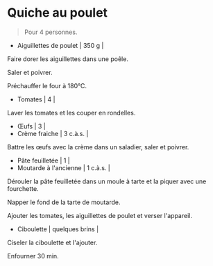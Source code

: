 # Quiche au poulet

> Pour 4 personnes.

- Aiguillettes de poulet | 350 g |

Faire dorer les aiguillettes dans une poêle.

Saler et poivrer.

Préchauffer le four à 180°C.

- Tomates | 4 |

Laver les tomates et les couper en rondelles.

- Œufs | 3 |
- Crème fraiche | 3 c.à.s. |

Battre les œufs avec la crème dans un saladier, saler et poivrer.

- Pâte feuilletée | 1 |
- Moutarde à l'ancienne | 1 c.à.s. |

Dérouler la pâte feuilletée dans un moule à tarte et la piquer avec une fourchette.

Napper le fond de la tarte de moutarde.

Ajouter les tomates, les aiguillettes de poulet et verser l'appareil.

- Ciboulette | quelques brins |

Ciseler la ciboulette et l'ajouter.

Enfourner 30 min.

